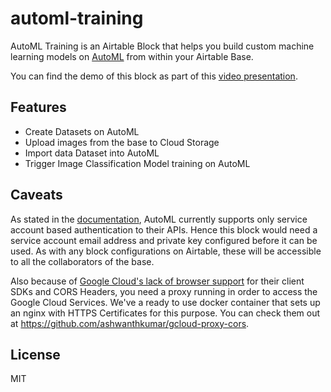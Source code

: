 # automl-training

AutoML Training is an Airtable Block that helps you build custom machine learning models on [AutoML](https://cloud.google.com/automl) from within your Airtable Base.

You can find the demo of this block as part of this [video presentation](https://www.youtube.com/watch?v=vUx2p6dEtt8&list=PLeUD0-i-p8Sn_5GbT6fijjPYd4ipmo1aM&index=5).

## Features
- Create Datasets on AutoML
- Upload images from the base to Cloud Storage
- Import data Dataset into AutoML
- Trigger Image Classification Model training on AutoML

## Caveats
As stated in the [documentation](https://cloud.google.com/vision/automl/docs/before-you-begin), AutoML currently supports only service account based authentication to their APIs. Hence this block would need a service account email address and private key configured before it can be used. As with any block configurations on Airtable, these will be accessible to all the collaborators of the base.

Also because of [Google Cloud's lack of browser support](https://github.com/googleapis/nodejs-dialogflow/issues/405#issuecomment-522745669) for their client SDKs and CORS Headers, you need a proxy running in order to access the Google Cloud Services. We've a ready to use docker container that sets up an nginx with HTTPS Certificates for this purpose. You can check them out at https://github.com/ashwanthkumar/gcloud-proxy-cors.

## License

MIT
